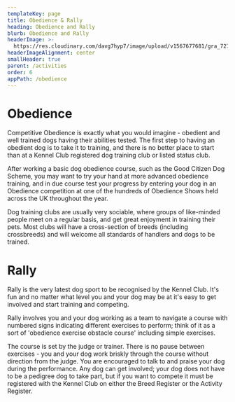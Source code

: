 ```yaml
---
templateKey: page
title: Obedience & Rally
heading: Obedience and Rally
blurb: Obedience and Rally
headerImage: >-
  https://res.cloudinary.com/davg7hyp7/image/upload/v1567677681/gra_727327_40964517082_o_a4wenx.png
headerImageAlignment: center
smallHeader: true
parent: /activities
order: 6
appPath: /obedience
---
```


# Obedience

Competitive Obedience is exactly what you would imagine - obedient and well trained dogs having their abilities tested. ﻿The first step to having an obedient dog is to take it to training, and there is no better place to start than at a Kennel Club registered dog training club or listed status club.

After working a basic dog obedience course, such as the Good Citizen Dog Scheme, you may want to try your hand at more advanced obedience training, and in due course test your progress by entering your dog in an Obedience competition at one of the hundreds of Obedience Shows held across the UK throughout the year.

Dog training clubs are usually very sociable, where groups of like-minded people meet on a regular basis, and get great enjoyment in training their pets. Most clubs will have a cross-section of breeds (including crossbreeds) and will welcome all standards of handlers and dogs to be trained.

# Rally

Rally is the very latest dog sport to be recognised by the Kennel Club. It's fun and no matter what level you and your dog may be at it's easy to get involved and start training and competing.

Rally involves you and your dog working as a team to navigate a course with numbered signs indicating different exercises to perform; think of it as a sort of 'obedience exercise obstacle course' including simple exercises.

The course is set by the judge or trainer. There is no pause between exercises - you and your dog work briskly through the course without direction from the judge. You are encouraged to talk to and praise your dog during the performance. Any dog can get involved; your dog does not have to be a pedigree dog to take part, but if you want to compete it must be registered with the Kennel Club on either the Breed Register or the Activity Register.
